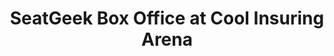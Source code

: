 ---
title: "SeatGeek Box Office at Cool Insuring Arena"
url: /glens-falls/seatgeek-box-office-at-cool-insuring-arena/
shop: Tickets
---